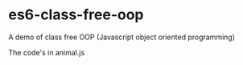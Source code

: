 # es6-class-free-oop
A demo of class free OOP (Javascript object oriented programming)

The code's in animal.js
